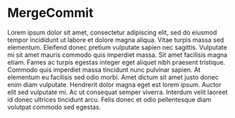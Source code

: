 # MergeCommit

Lorem ipsum dolor sit amet, consectetur adipiscing elit, sed do eiusmod tempor incididunt ut labore et dolore magna aliqua. Vitae turpis massa sed elementum. Eleifend donec pretium vulputate sapien nec sagittis. Vulputate mi sit amet mauris commodo quis imperdiet massa. Sit amet facilisis magna etiam. Fames ac turpis egestas integer eget aliquet nibh praesent tristique. Commodo quis imperdiet massa tincidunt nunc pulvinar sapien. At elementum eu facilisis sed odio morbi. Amet dictum sit amet justo donec enim diam vulputate. Hendrerit dolor magna eget est lorem ipsum. Auctor elit sed vulputate mi. Ac ut consequat semper viverra. Interdum velit laoreet id donec ultrices tincidunt arcu. Felis donec et odio pellentesque diam volutpat commodo sed egestas.
